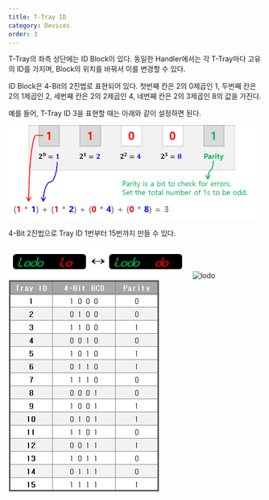 ```yaml
---
title: T-Tray ID
category: Devices
order: 3
---
```



T-Tray의 좌측 상단에는 ID Block이 있다. 동일한 Handler에서는 각 T-Tray마다 고유의 ID를 가지며, Block의 위치를 바꿔서 이를 변경할 수 있다.

ID Block은 4-Bit의 2진법로 표현되어 있다. 첫번째 칸은 2의 0제곱인 1, 두번째 칸은 2의 1제곱인 2, 세번째 칸은 2의 2제곱인 4, 네번째 칸은 2의 3제곱인 8의 값을 가진다.

예를 들어, T-Tray ID 3을 표현할 때는 아래와 같이 설정하면 된다.

![ID:3 Example](./images/ID_en.png)

4-Bit 2진법으로 Tray ID 1번부터 15번까지 만들 수 있다.


![lodo](/images/lodo.png)
![lodo](/images/id3-en.png)
![lodo](/images/id-table.png)
